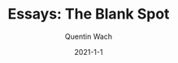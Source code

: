---
layout: redirect
mathjax: true
title:  "Essays: The Blank Spot"
description: "Being done with lab work and not busy with research either, I spent some time writing short essays on various subjects aiming to ask questions like: _'Is science a young man's game?'_, _'What is the relationship between genius, creativity, and insanity?'_, and _'How can we make academic articles freely accessible?'_"
date:   2021-1-1
author: ["Quentin Wach"]
tags: ["essay", "writing"]
tag_search: true
image:          "/images/blank_spot_1x1V2.png"
redirect:       "https://quentinwach.substack.com/"
weight: 65
categories: "personal"
---